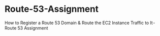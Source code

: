 # Route-53-Assignment
How to Register a Route 53 Domain &amp; Route the EC2 Instance Traffic to It - Route 53 Assignment
